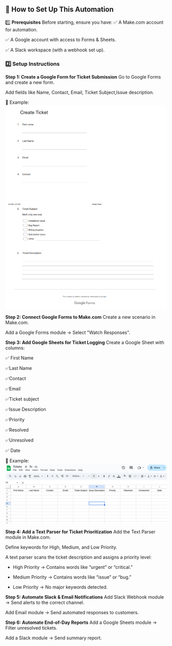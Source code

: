 ## 🚀 How to Set Up This Automation

1️⃣ **Prerequisites**
Before starting, ensure you have:
✅ A Make.com account for automation.

✅ A Google account with access to Forms & Sheets.

✅ A Slack workspace (with a webhook set up).

 ### 2️⃣ Setup Instructions
 
 **Step 1: Create a Google Form for Ticket Submission**
Go to Google Forms and create a new form.

Add fields like Name, Contact, Email, Ticket Subject,Issue description.

📌 Example:
 ![Google form](./assets/create-ticket.png)
 ![Google form](./assets/create-ticket2.png)
 

**Step 2: Connect Google Forms to Make.com**
Create a new scenario in Make.com.

Add a Google Forms module → Select "Watch Responses".

**Step 3: Add Google Sheets for Ticket Logging**
Create a Google Sheet with columns:

✅ First Name

✅Last Name

✅Contact

✅Email

✅Ticket subject

✅Issue Description

✅Priority

✅Resolved

✅Unresolved

✅ Date

📌 Example:
![Google form](./assets/ticket-log.png)

**Step 4: Add a Text Parser for Ticket Prioritization**
Add the Text Parser module in Make.com.

Define keywords for High, Medium, and Low Priority.

A text parser scans the ticket description and assigns a priority level:

- High Priority → Contains words like “urgent” or “critical.”

- Medium Priority → Contains words like “issue” or “bug.”

- Low Priority → No major keywords detected.

**Step 5: Automate Slack & Email Notifications**
Add Slack Webhook module → Send alerts to the correct channel.

Add Email module → Send automated responses to customers.

**Step 6: Automate End-of-Day Reports**
Add a Google Sheets module → Filter unresolved tickets.

Add a Slack module → Send summary report.
